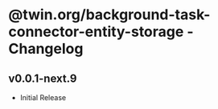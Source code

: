 # @twin.org/background-task-connector-entity-storage - Changelog

## v0.0.1-next.9

- Initial Release
